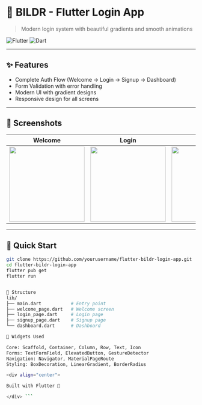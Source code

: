 # 🎨 BILDR - Flutter Login App

> Modern login system with beautiful gradients and smooth animations

![Flutter](https://img.shields.io/badge/Flutter-02569B?style=flat&logo=flutter&logoColor=white)
![Dart](https://img.shields.io/badge/Dart-0175C2?style=flat&logo=dart&logoColor=white)

---

## ✨ Features

- Complete Auth Flow (Welcome → Login → Signup → Dashboard)
- Form Validation with error handling
- Modern UI with gradient designs
- Responsive design for all screens

---

## 📱 Screenshots

| Welcome | Login | Signup | Dashboard |
|---------|-------|--------|-----------|
| <img src="https://res.cloudinary.com/dq0mlhw2c/image/upload/v1757947479/Screenshot_2025-09-15_195732_mz8cpe.png" width="200"/> | <img src="https://res.cloudinary.com/dq0mlhw2c/image/upload/v1757947478/Screenshot_2025-09-15_195917_lfox6p.png" width="200"/> | <img src="https://res.cloudinary.com/dq0mlhw2c/image/upload/v1757947478/Screenshot_2025-09-15_200027_vpvq8n.png" width="200"/> | <img src="https://res.cloudinary.com/dq0mlhw2c/image/upload/v1757947478/Screenshot_2025-09-15_200126_zdalsg.png" width="200"/> |

---

## 🚀 Quick Start

```bash
git clone https://github.com/yourusername/flutter-bildr-login-app.git
cd flutter-bildr-login-app
flutter pub get
flutter run


📂 Structure
lib/
├── main.dart           # Entry point
├── welcome_page.dart   # Welcome screen
├── login_page.dart     # Login page
├── signup_page.dart    # Signup page
└── dashboard.dart      # Dashboard

🎯 Widgets Used

Core: Scaffold, Container, Column, Row, Text, Icon
Forms: TextFormField, ElevatedButton, GestureDetector
Navigation: Navigator, MaterialPageRoute
Styling: BoxDecoration, LinearGradient, BorderRadius

<div align="center">

Built with Flutter 🚀

</div> ```
